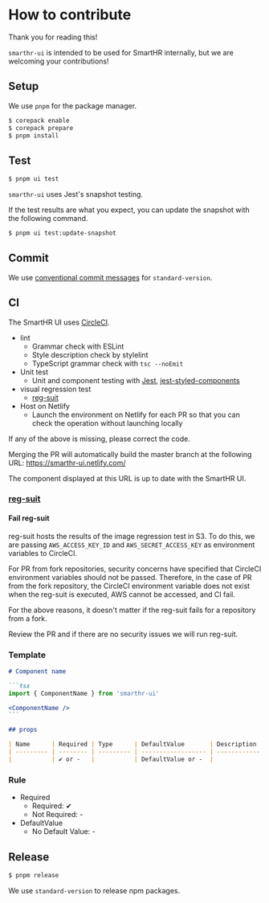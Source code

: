 # How to contribute

Thank you for reading this!

`smarthr-ui` is intended to be used for SmartHR internally, but we are welcoming your contributions!

## Setup

We use `pnpm` for the package manager.

```sh
$ corepack enable
$ corepack prepare
$ pnpm install
```

## Test

```sh
$ pnpm ui test
```

`smarthr-ui` uses Jest's snapshot testing.

If the test results are what you expect, you can update the snapshot with the following command.

```sh
$ pnpm ui test:update-snapshot
```

## Commit

We use [conventional commit messages](https://www.conventionalcommits.org/en/v1.0.0-beta.4/) for `standard-version`.

## CI

The SmartHR UI uses [CircleCI](https://circleci.com/).

- lint
  - Grammar check with ESLint
  - Style description check by stylelint
  - TypeScript grammar check with `tsc --noEmit`
- Unit test
  - Unit and component testing with [Jest](https://jestjs.io/ja/), [jest-styled-components](https://github.com/styled-components/jest-styled-components)
- visual regression test
  - [reg-suit](https://github.com/reg-viz/reg-suit)
- Host on Netlify
  - Launch the environment on Netlify for each PR so that you can check the operation without launching locally

If any of the above is missing, please correct the code.

Merging the PR will automatically build the master branch at the following URL:
https://smarthr-ui.netlify.com/

The component displayed at this URL is up to date with the SmartHR UI.

### [reg-suit](https://github.com/reg-viz/reg-suit)

#### Fail reg-suit

reg-suit hosts the results of the image regression test in S3. To do this, we are passing `AWS_ACCESS_KEY_ID` and `AWS_SECRET_ACCESS_KEY` as environment variables to CircleCI.

For PR from fork repositories, security concerns have specified that CircleCI environment variables should not be passed. Therefore, in the case of PR from the fork repository, the CircleCI environment variable does not exist when the reg-suit is executed, AWS cannot be accessed, and CI fail.

For the above reasons, it doesn't matter if the reg-suit fails for a repository from a fork.

Review the PR and if there are no security issues we will run reg-suit.

### Template

````markdown
# Component name

```tsx
import { ComponentName } from 'smarthr-ui'

<ComponentName />
```

## props

| Name      | Required | Type      | DefaultValue       | Description  |
| --------- | -------- | --------- | ------------------ | ------------ |
|           | ✔ or -   |           | DefaultValue or -  |              |

````

### Rule

- Required
  - Required: ✔
  - Not Required: -
- DefaultValue
  - No Default Value: -

## Release

```sh
$ pnpm release
```

We use `standard-version` to release npm packages.

